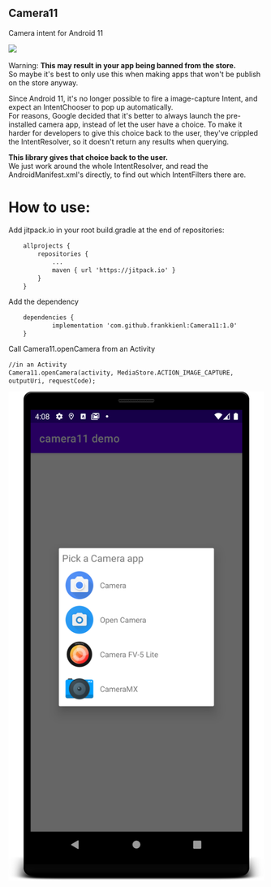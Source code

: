 ## Camera11
Camera intent for Android 11

[![](https://jitpack.io/v/frankkienl/Camera11.svg)](https://jitpack.io/#frankkienl/Camera11)

Warning: **This may result in your app being banned from the store.**  
So maybe it's best to only use this when making apps that won't be publish on the store anyway.

Since Android 11, it's no longer possible to fire a image-capture Intent, and expect an IntentChooser to pop up automatically.  
For reasons, Google decided that it's better to always launch the pre-installed camera app, instead of let the user have a choice.
To make it harder for developers to give this choice back to the user, they've crippled the IntentResolver, so it doesn't return any results when querying.

**This library gives that choice back to the user.**  
We just work around the whole IntentResolver, and read the AndroidManifest.xml's directly, to find out which IntentFilters there are.

# How to use:

Add jitpack.io in your root build.gradle at the end of repositories:
```
	allprojects {
		repositories {
			...
			maven { url 'https://jitpack.io' }
		}
	}
```  
Add the dependency
```
	dependencies {
	        implementation 'com.github.frankkienl:Camera11:1.0'
	}
```
Call Camera11.openCamera from an Activity
```
//in an Activity
Camera11.openCamera(activity, MediaStore.ACTION_IMAGE_CAPTURE, outputUri, requestCode);
```


![Screenshot](screenshot.png)
